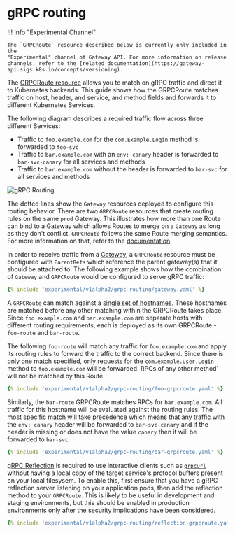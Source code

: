 # gRPC routing

!!! info "Experimental Channel"

    The `GRPCRoute` resource described below is currently only included in the
    "Experimental" channel of Gateway API. For more information on release
    channels, refer to the [related documentation](https://gateway-api.sigs.k8s.io/concepts/versioning).

The [GRPCRoute resource](/api-types/grpcroute) allows you to match on gRPC traffic and
direct it to Kubernetes backends. This guide shows how the GRPCRoute matches
traffic on host, header, and service, and method fields and forwards it to different
Kubernetes Services.

The following diagram describes a required traffic flow across three different
Services:

- Traffic to `foo.example.com` for the `com.Example.Login` method is forwarded to `foo-svc`
- Traffic to `bar.example.com` with an `env: canary` header is forwarded
to `bar-svc-canary` for all services and methods
- Traffic to `bar.example.com` without the header is forwarded to `bar-svc` for
  all services and methods

<!--- Editable source available at site-src/images/grpc-routing.png -->
![gRPC Routing](/images/grpc-routing.png)

The dotted lines show the `Gateway` resources deployed to configure this routing
behavior. There are two `GRPCRoute` resources that create routing rules on the
same `prod` Gateway. This illustrates how more than one Route can bind to a
Gateway which allows Routes to merge on a `Gateway` as long as they don't
conflict. `GRPCRoute` follows the same Route merging semantics. For more
information on that, refer to the [documentation](/api-types/httproute#merging).

In order to receive traffic from a [Gateway][gateway], a `GRPCRoute` resource
must be configured with `ParentRefs` which reference the parent gateway(s) that it
should be attached to. The following example shows how the combination
of `Gateway` and `GRPCRoute` would be configured to serve gRPC traffic:

```yaml
{% include 'experimental/v1alpha2/grpc-routing/gateway.yaml' %}
```

A `GRPCRoute` can match against a [single set of hostnames][spec].
These hostnames are matched before any other matching within the GRPCRoute takes
place. Since `foo.example.com` and `bar.example.com` are separate hosts with
different routing requirements, each is deployed as its own GRPCRoute -
`foo-route` and `bar-route`.

The following `foo-route` will match any traffic for `foo.example.com` and apply
its routing rules to forward the traffic to the correct backend. Since there is
only one match specified, only requests for the `com.example.User.Login` method to
`foo.example.com` will be forwarded. RPCs of any other method` will not be matched
by this Route.

```yaml
{% include 'experimental/v1alpha2/grpc-routing/foo-grpcroute.yaml' %}
```

Similarly, the `bar-route` GRPCRoute matches RPCs for `bar.example.com`. All
traffic for this hostname will be evaluated against the routing rules. The most
specific match will take precedence which means that any traffic with the `env:
canary` header will be forwarded to `bar-svc-canary` and if the header is
missing or does not have the value `canary` then it will be forwarded to `bar-svc`.

```yaml
{% include 'experimental/v1alpha2/grpc-routing/bar-grpcroute.yaml' %}
```

[gRPC
Reflection](https://github.com/grpc/grpc/blob/v1.49.1/doc/server-reflection.md)
is required to use interactive clients such as
[`grpcurl`](https://github.com/fullstorydev/grpcurl) without having a local copy
of the target service's protocol buffers present on your local filesysem. To
enable this, first ensure that you have a gRPC reflection server listening on
your application pods, then add the reflection method to your `GRPCRoute`. This
is likely to be useful in development and staging environments, but this should
be enabled in production environments only after the security implications have
been considered.

```yaml
{% include 'experimental/v1alpha2/grpc-routing/reflection-grpcroute.yaml' %}
```

[gateway]: /reference/spec/#gateway.networking.k8s.io/v1beta1.Gateway
[spec]: /reference/spec/#gateway.networking.k8s.io%2fv1alpha2.GRPCRouteSpec
[svc]:https://kubernetes.io/docs/concepts/services-networking/service/
